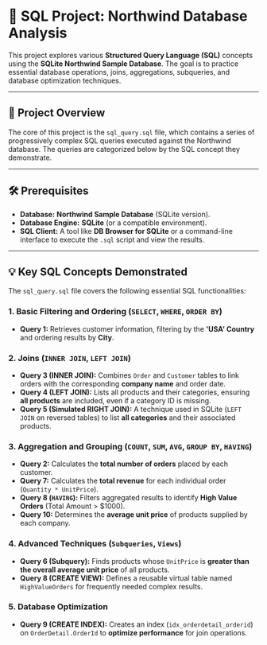 # 📁 SQL Project: Northwind Database Analysis

This project explores various **Structured Query Language (SQL)** concepts using the **SQLite Northwind Sample Database**. The goal is to practice essential database operations, joins, aggregations, subqueries, and database optimization techniques.

---

## 📝 Project Overview

The core of this project is the `sql_query.sql` file, which contains a series of progressively complex SQL queries executed against the Northwind database. The queries are categorized below by the SQL concept they demonstrate.

---

## 🛠️ Prerequisites

* **Database:** **Northwind Sample Database** (SQLite version).
* **Database Engine:** **SQLite** (or a compatible environment).
* **SQL Client:** A tool like **DB Browser for SQLite** or a command-line interface to execute the `.sql` script and view the results.

---

## 💡 Key SQL Concepts Demonstrated

The `sql_query.sql` file covers the following essential SQL functionalities:

### 1. Basic Filtering and Ordering (`SELECT`, `WHERE`, `ORDER BY`)

* **Query 1:** Retrieves customer information, filtering by the **'USA' Country** and ordering results by **City**.

### 2. Joins (`INNER JOIN`, `LEFT JOIN`)

* **Query 3 (INNER JOIN):** Combines `Order` and `Customer` tables to link orders with the corresponding **company name** and order date.
* **Query 4 (LEFT JOIN):** Lists all products and their categories, ensuring **all products** are included, even if a category ID is missing.
* **Query 5 (Simulated RIGHT JOIN):** A technique used in SQLite (`LEFT JOIN` on reversed tables) to list **all categories** and their associated products.

### 3. Aggregation and Grouping (`COUNT`, `SUM`, `AVG`, `GROUP BY`, `HAVING`)

* **Query 2:** Calculates the **total number of orders** placed by each customer.
* **Query 7:** Calculates the **total revenue** for each individual order (`Quantity * UnitPrice`).
* **Query 8 (`HAVING`):** Filters aggregated results to identify **High Value Orders** (Total Amount > $1000).
* **Query 10:** Determines the **average unit price** of products supplied by each company.

### 4. Advanced Techniques (`Subqueries`, `Views`)

* **Query 6 (Subquery):** Finds products whose `UnitPrice` is **greater than the overall average unit price** of all products.
* **Query 8 (CREATE VIEW):** Defines a reusable virtual table named `HighValueOrders` for frequently needed complex results.

### 5. Database Optimization

* **Query 9 (CREATE INDEX):** Creates an index (`idx_orderdetail_orderid`) on `OrderDetail.OrderId` to **optimize performance** for join operations.

